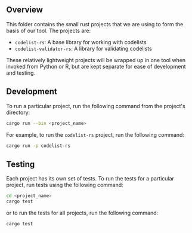 ## Overview

This folder contains the small rust projects that we are using to form the basis
of our tool. The projects are:

- `codelist-rs`: A base library for working with codelists
- `codelist-validator-rs`: A library for validating codelists

These relatively lightweight projects will be wrapped up in one tool when
invoked from Python or R, but are kept separate for ease of development and
testing.

## Development

To run a particular project, run the following command from the project's
directory:

```bash
cargo run --bin <project_name>
```

For example, to run the `codelist-rs` project, run the following command:

```bash
cargo run -p codelist-rs
```

## Testing

Each project has its own set of tests. To run the tests for a particular
project, run tests using the following command:

```bash
cd <project_name>
cargo test
```

or to run the tests for all projects, run the following command:

```bash
cargo test
```
